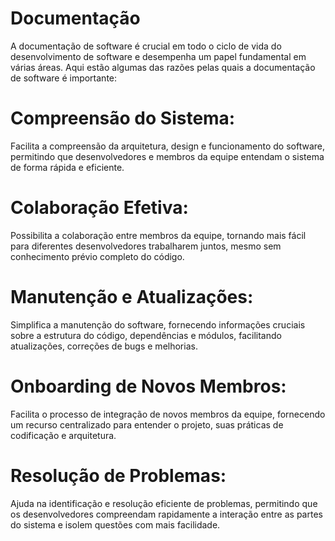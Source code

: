 # Documentação

A documentação de software é crucial em todo o ciclo de vida do desenvolvimento de software e desempenha um papel fundamental em várias áreas. Aqui estão algumas das razões pelas quais a documentação de software é importante:

# Compreensão do Sistema:
Facilita a compreensão da arquitetura, design e funcionamento do software, permitindo que desenvolvedores e membros da equipe entendam o sistema de forma rápida e eficiente.

# Colaboração Efetiva:
Possibilita a colaboração entre membros da equipe, tornando mais fácil para diferentes desenvolvedores trabalharem juntos, mesmo sem conhecimento prévio completo do código.

# Manutenção e Atualizações:
Simplifica a manutenção do software, fornecendo informações cruciais sobre a estrutura do código, dependências e módulos, facilitando atualizações, correções de bugs e melhorias.

# Onboarding de Novos Membros:
Facilita o processo de integração de novos membros da equipe, fornecendo um recurso centralizado para entender o projeto, suas práticas de codificação e arquitetura.

# Resolução de Problemas:
Ajuda na identificação e resolução eficiente de problemas, permitindo que os desenvolvedores compreendam rapidamente a interação entre as partes do sistema e isolem questões com mais facilidade.
